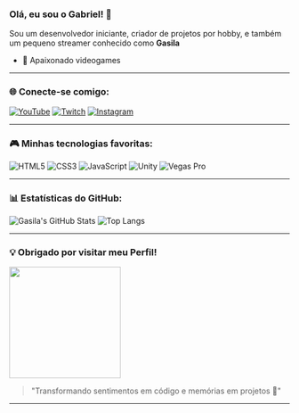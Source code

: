 ### Olá, eu sou o Gabriel! 👋

Sou um desenvolvedor iniciante, criador de projetos por hobby, e também um pequeno streamer conhecido como **Gasila**

- 🌟 Apaixonado videogames

---

### 🌐 Conecte-se comigo:

[![YouTube](https://img.shields.io/badge/-youtube-red?style=for-the-badge&logo=youtube&logoColor=white)](https://www.youtube.com/@gabrielslannes)
[![Twitch](https://img.shields.io/badge/-twitch-9146FF?style=for-the-badge&logo=twitch&logoColor=white)](https://www.twitch.tv/gasila)
[![Instagram](https://img.shields.io/badge/-instagram-E4405F?style=for-the-badge&logo=instagram&logoColor=white)](https://www.instagram.com/gabrielslannes)


---

### 🎮 Minhas tecnologias favoritas:

![HTML5](https://img.shields.io/badge/HTML5-E34F26?style=for-the-badge&logo=html5&logoColor=white)
![CSS3](https://img.shields.io/badge/CSS3-1572B6?style=for-the-badge&logo=css3&logoColor=white)
![JavaScript](https://img.shields.io/badge/JavaScript-F7DF1E?style=for-the-badge&logo=javascript&logoColor=black)
![Unity](https://img.shields.io/badge/Unity-000000?style=for-the-badge&logo=unity&logoColor=white)
![Vegas Pro](https://img.shields.io/badge/Vegas_Pro-1A1A1A?style=for-the-badge&logoColor=white)

---

### 📊 Estatísticas do GitHub:

![Gasila's GitHub Stats](https://github-readme-stats.vercel.app/api?username=gasila&show_icons=true&theme=radical)
![Top Langs](https://github-readme-stats.vercel.app/api/top-langs/?username=gasila&layout=compact&theme=radical)

---

### 💡 Obrigado por visitar meu Perfil!

<img src="https://media.giphy.com/media/v1.Y2lkPTc5MGI3NjExczNjajF3aGp4eWsybTZ1ZW0zM2VibzNnbmhtN2Z2NnA0dzN2bmF1MiZlcD12MV9naWZzX3NlYXJjaCZjdD1n/xUPGcguWZHRC2HyBRS/giphy.gif" width="200"/>

> "Transformando sentimentos em código e memórias em projetos 🚀"

---
